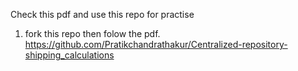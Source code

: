 Check this pdf and use this repo for practise
1. fork this repo then folow the pdf.
 https://github.com/Pratikchandrathakur/Centralized-repository-shipping_calculations
